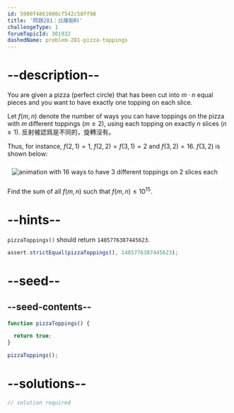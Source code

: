 ```yaml
---
id: 5900f4861000cf542c50ff98
title: '問題281：比薩餡料'
challengeType: 1
forumTopicId: 301932
dashedName: problem-281-pizza-toppings
---
```


# --description--

You are given a pizza (perfect circle) that has been cut into $m·n$ equal pieces and you want to have exactly one topping on each slice.

Let $f(m,n)$ denote the number of ways you can have toppings on the pizza with $m$ different toppings ($m ≥ 2$), using each topping on exactly $n$ slices ($n ≥ 1$). 反射被認爲是不同的，旋轉沒有。

Thus, for instance, $f(2,1) = 1$, $f(2,2) = f(3,1) = 2$ and $f(3,2) = 16$. $f(3,2)$ is shown below:

<img class="img-responsive center-block" alt="animation with 16 ways to have 3 different toppings on 2 slices each" src="https://cdn.freecodecamp.org/curriculum/project-euler/pizza-toppings.gif" style="background-color: white; padding: 10px;" />

Find the sum of all $f(m,n)$ such that $f(m,n) ≤ {10}^{15}$.

# --hints--

`pizzaToppings()` should return `1485776387445623`.

```js
assert.strictEqual(pizzaToppings(), 1485776387445623);
```

# --seed--

## --seed-contents--

```js
function pizzaToppings() {

  return true;
}

pizzaToppings();
```

# --solutions--

```js
// solution required
```
